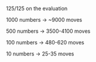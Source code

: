 125/125 on the evaluation

1000 numbers -> ~9000 moves

500 numbers -> 3500-4100 moves

100 numbers -> 480-620 moves

10 numbers -> 25-35 moves
